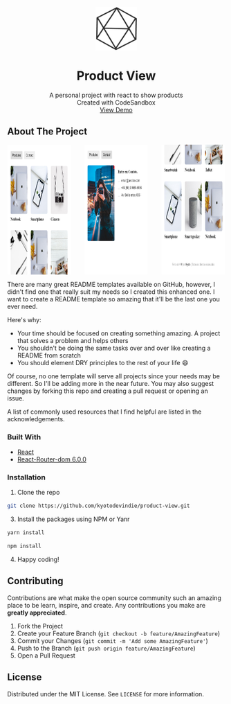  <p align="center">
 <a href="https://github.com/kyotodevindie">
    <img src="readme-assets/logo.png" alt="Logo" width="95" height="100">
  </a>
</p>
  <h1 align="center">Product View</h1>

  <p align="center">
    A personal project with react to show products
    <br />
    Created with CodeSandbox
    <br />
    <a href="#">View Demo</a>
</p>

<!-- ABOUT THE PROJECT -->

## About The Project

<div style="display: grid; grid-template-columns: repeat(3, 1fr); gap: 2rem;">
 
<img src="readme-assets/1.png" alt="print 1" width="300" height="300">
<img src="readme-assets/2.png" alt="print 2" width="300" height="300">
<img src="readme-assets/3.png" alt="print 3" width="300" height="300">

</div>

There are many great README templates available on GitHub, however, I didn't find one that really suit my needs so I created this enhanced one. I want to create a README template so amazing that it'll be the last one you ever need.

Here's why:

- Your time should be focused on creating something amazing. A project that solves a problem and helps others
- You shouldn't be doing the same tasks over and over like creating a README from scratch
- You should element DRY principles to the rest of your life :smile:

Of course, no one template will serve all projects since your needs may be different. So I'll be adding more in the near future. You may also suggest changes by forking this repo and creating a pull request or opening an issue.

A list of commonly used resources that I find helpful are listed in the acknowledgements.

### Built With

- [React](https://pt-br.reactjs.org/)
- [React-Router-dom 6.0.0 ](https://reactrouter.com/web/guides/quick-start)

### Installation

1. Clone the repo

```sh
git clone https://github.com/kyotodevindie/product-view.git
```

3. Install the packages using NPM or Yanr

```sh
yarn install
```

```sh
npm install
```

4. Happy coding!

<!-- CONTRIBUTING -->

## Contributing

Contributions are what make the open source community such an amazing place to be learn, inspire, and create. Any contributions you make are **greatly appreciated**.

1. Fork the Project
2. Create your Feature Branch (`git checkout -b feature/AmazingFeature`)
3. Commit your Changes (`git commit -m 'Add some AmazingFeature'`)
4. Push to the Branch (`git push origin feature/AmazingFeature`)
5. Open a Pull Request

<!-- LICENSE -->

## License

Distributed under the MIT License. See `LICENSE` for more information.
